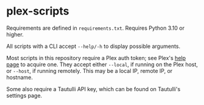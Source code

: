 # plex-scripts

Requirements are defined in `requirements.txt`. Requires Python 3.10 or higher.

All scripts with a CLI accept `--help/-h` to display possible arguments.

Most scripts in this repository require a Plex auth token;
see Plex's [help page](https://support.plex.tv/articles/204059436-finding-an-authentication-token-x-plex-token/) to acquire one.
They accept either `--local`, if running on the Plex host, or `--host`, if running remotely.
This may be a local IP, remote IP, or hostname.

Some also require a Tautulli API key, which can be found on Tautulli's settings page.
